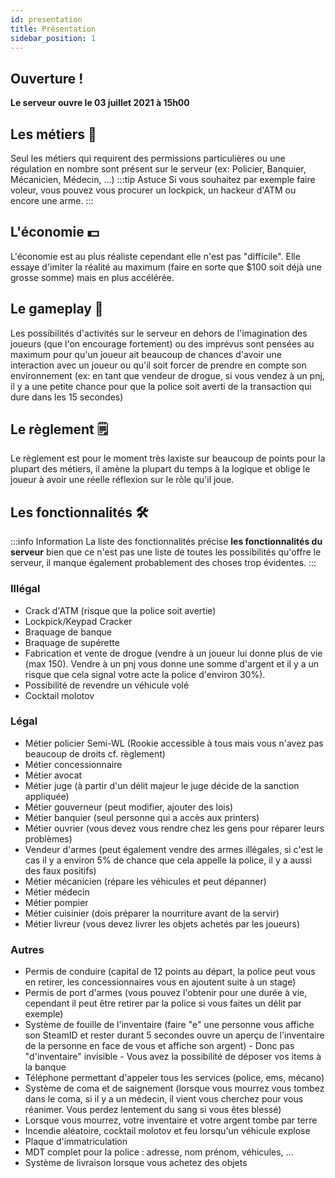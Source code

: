 ```yaml
---
id: presentation
title: Présentation
sidebar_position: 1
---
```

## Ouverture !
**Le serveur ouvre le 03 juillet 2021 à 15h00**

## Les métiers 👔
Seul les métiers qui requirent des permissions particulières ou une régulation en nombre sont présent sur le serveur (ex: Policier, Banquier, Mécanicien, Médecin, ...) 
:::tip Astuce
Si vous souhaitez par exemple faire voleur, vous pouvez vous procurer un lockpick, un hackeur d'ATM ou encore une arme.
:::
## L'économie 💵
L'économie est au plus réaliste cependant elle n'est pas "difficile". Elle essaye d'imiter la réalité au maximum (faire en sorte que $100 soit déjà une grosse somme) mais en plus accélérée.
## Le gameplay 🏹
Les possibilités d'activités sur le serveur en dehors de l'imagination des joueurs (que l'on encourage fortement) ou des imprévus sont pensées au maximum pour qu'un joueur ait beaucoup de chances d'avoir une interaction avec un joueur ou qu'il soit forcer de prendre en compte son environnement (ex: en tant que vendeur de drogue, si vous vendez à un pnj, il y a une petite chance pour que la police soit averti de la transaction qui dure dans les 15 secondes)
## Le règlement 🗒
Le règlement est pour le moment très laxiste sur beaucoup de points pour la plupart des métiers, il amène la plupart du temps à la logique et oblige le joueur à avoir une réelle réflexion sur le rôle qu'il joue.
## Les fonctionnalités 🛠
:::info Information
La liste des fonctionnalités précise **les fonctionnalités du serveur** bien que ce n'est pas une liste de toutes les possibilités qu'offre le serveur, il manque également probablement des choses trop évidentes.
:::
### Illégal
- Crack d'ATM (risque que la police soit avertie)
- Lockpick/Keypad Cracker
- Braquage de banque
- Braquage de supérette
- Fabrication et vente de drogue (vendre à un joueur lui donne plus de vie (max 150). Vendre à un pnj vous donne une somme d'argent et il y a un risque que cela signal votre acte la police d'environ 30%).
- Possibilité de revendre un véhicule volé
- Cocktail molotov
### Légal
- Métier policier Semi-WL (Rookie accessible à tous mais vous n'avez pas beaucoup de droits cf. règlement)
- Métier concessionnaire
- Métier avocat
- Métier juge (à partir d'un délit majeur le juge décide de la sanction appliquée)
- Métier gouverneur (peut modifier, ajouter des lois)
- Métier banquier (seul personne qui a accès aux printers)
- Métier ouvrier (vous devez vous rendre chez les gens pour réparer leurs problèmes)
- Vendeur d'armes (peut également vendre des armes illégales, si c'est le cas il y a environ 5% de chance que cela appelle la police, il y a aussi des faux positifs)
- Métier mécanicien (répare les véhicules et peut dépanner)
- Métier médecin
- Métier pompier
- Métier cuisinier (dois préparer la nourriture avant de la servir)
- Métier livreur (vous devez livrer les objets achetés par les joueurs)
### Autres
- Permis de conduire (capital de 12 points au départ, la police peut vous en retirer, les concessionnaires vous en ajoutent suite à un stage)
- Permis de port d'armes (vous pouvez l'obtenir pour une durée à vie, cependant il peut être retirer par la police si vous faites un délit par exemple)
- Système de fouille de l'inventaire (faire "e" une personne vous affiche son SteamID et rester durant 5 secondes ouvre un aperçu de l'inventaire de la personne en face de vous et affiche son argent) - Donc pas "d'inventaire" invisible - Vous avez la possibilité de déposer vos items à la banque
- Téléphone permettant d'appeler tous les services (police, ems, mécano)
- Système de coma et de saignement (lorsque vous mourrez vous tombez dans le coma, si il y a un médecin, il vient vous cherchez pour vous réanimer. Vous perdez lentement du sang si vous êtes blessé)
- Lorsque vous mourrez, votre inventaire et votre argent tombe par terre
- Incendie aléatoire, cocktail molotov et feu lorsqu'un véhicule explose
- Plaque d'immatriculation
- MDT complet pour la police : adresse, nom prénom, véhicules, ...
- Système de livraison lorsque vous achetez des objets